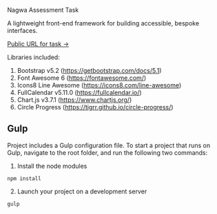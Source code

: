 Nagwa Assessment Task

A lightweight front-end framework for building accessible, bespoke interfaces.

[Public URL for task →](https://ahmedazimbayoumi.github.io/nagwa-task/)

Libraries included:

1. Bootstrap v5.2 (https://getbootstrap.com/docs/5.1)
2. Font Awesome 6 (https://fontawesome.com/)
3. Icons8 Line Awesome (https://icons8.com/line-awesome)
4. FullCalendar v5.11.0 (https://fullcalendar.io/)
5. Chart.js v3.7.1 (https://www.chartjs.org/)
6. Circle Progress (https://tigrr.github.io/circle-progress/)






## Gulp
Project includes a Gulp configuration file. To start a project that runs on Gulp, navigate to the root folder, and run the following two commands:

1) Install the node modules

```
npm install
```

2) Launch your project on a development server

```
gulp
```






